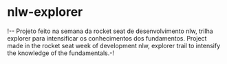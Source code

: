 # nlw-explorer

!-- Projeto feito na semana da rocket seat de desenvolvimento nlw, trilha explorer para intensificar os conhecimentos dos fundamentos. 
Project made in the rocket seat week of development nlw, explorer trail to intensify the knowledge of the fundamentals.-!
